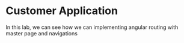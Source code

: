 # Customer Application

In this lab, we can see how we can implementing angular routing with master page and navigations
